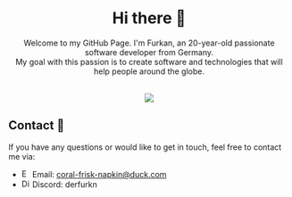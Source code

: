 <div align="center">
  <h1>Hi there 👋</h1>
  <a>Welcome to my GitHub Page. I'm Furkan, an 20-year-old passionate software developer from Germany.</a><br>
  <a>My goal with this passion is to create software and technologies that will help people around the globe.</a>
<br>
<br>

![](https://komarev.com/ghpvc/?username=derfurkan&style=for-the-badge&color=blue)
</div>

## Contact 📩
If you have any questions or would like to get in touch, feel free to contact me via:

- <img src="https://seeklogo.com/images/P/proton-mail-logo-31D8CDC79E-seeklogo.com.png" alt="Email" width="15"> Email: [coral-frisk-napkin@duck.com](mailto:coral-frisk-napkin@duck.com)
- <img src="https://skillicons.dev/icons?i=discord" alt="Discord" width="15"> Discord: derfurkn
